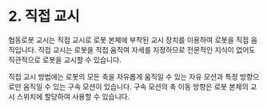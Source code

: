 ﻿# 2. 직접 교시

협동로봇 교시는 직접 교시로 로봇 본체에 부착된 교시 장치를 이용하여 로봇을 직접 움직입니다. 직접 교시는 로봇을 직접 움직여 자세를 지정하므로 전문적인 지식이 없어도 직관적으로 로봇을 교시할 수 있습니다.

직접 교시 방법에는 로봇의 모든 축을 자유롭게 움직일 수 있는 자유 모션과 특정 방향으로만 움직일 수 있는 구속 모션이 있습니다. 구속 모션의 축 이동 방향은 로봇 본체의 교시 스위치에 할당하여 사용할 수 있습니다.
